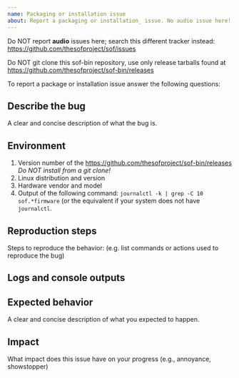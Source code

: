 ```yaml
---
name: Packaging or installation issue
about: Report a packaging or installation_ issue. No audio issue here!
---
```


Do NOT report **audio** issues here; search this different tracker instead:
https://github.com/thesofproject/sof/issues

Do NOT git clone this sof-bin repository, use only release tarballs found at https://github.com/thesofproject/sof-bin/releases

To report a package or installation issue answer the following questions:

Describe the bug
----------------
A clear and concise description of what the bug is.

Environment
-----------
1) Version number of the https://github.com/thesofproject/sof-bin/releases
   _Do NOT install from a git clone!_
1) Linux distribution and version
1) Hardware vendor and model
1) Output of the following command: `journalctl -k | grep -C 10 sof.*firmware`
   (or the equivalent if your system does not have `journalctl`.

Reproduction steps
------------------
Steps to reproduce the behavior: (e.g. list commands or actions used to reproduce the bug)

Logs and console outputs
------------------------

Expected behavior
-----------------
A clear and concise description of what you expected to happen.

Impact
------
What impact does this issue have on your progress (e.g., annoyance, showstopper)

